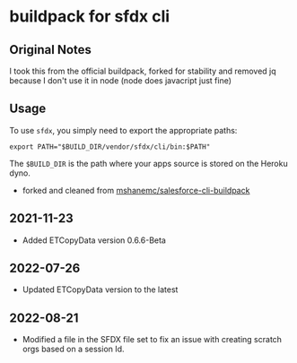 # buildpack for sfdx cli

## Original Notes

I took this from the official buildpack, forked for stability and removed jq because I don't use it in node (node does javacript just fine)

## Usage

To use `sfdx`, you simply need to export the appropriate paths:

```
export PATH="$BUILD_DIR/vendor/sfdx/cli/bin:$PATH"
```

The `$BUILD_DIR` is the path where your apps source is stored on the Heroku dyno.

- forked and cleaned from [mshanemc/salesforce-cli-buildpack](https://github.com/mshanemc/salesforce-cli-buildpack)

## 2021-11-23

- Added ETCopyData version 0.6.6-Beta

## 2022-07-26

- Updated ETCopyData version to the latest

## 2022-08-21

- Modified a file in the SFDX file set to fix an issue with creating scratch orgs based on a session Id.
